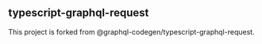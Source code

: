 ## typescript-graphql-request

This project is forked from @graphql-codegen/typescript-graphql-request.
